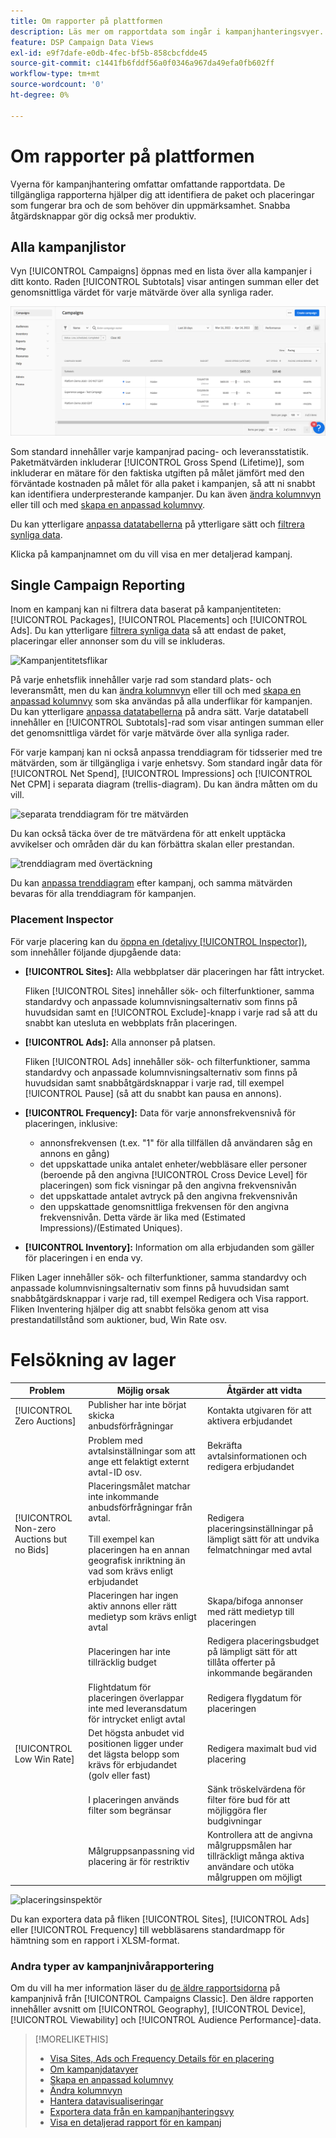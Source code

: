 ```yaml
---
title: Om rapporter på plattformen
description: Läs mer om rapportdata som ingår i kampanjhanteringsvyer.
feature: DSP Campaign Data Views
exl-id: e9f7dafe-e0db-4fec-bf5b-858cbcfdde45
source-git-commit: c1441fb6fddf56a0f0346a967da49efa0fb602ff
workflow-type: tm+mt
source-wordcount: '0'
ht-degree: 0%

---
```


# Om rapporter på plattformen

<!-- rename "About Performance Reports in Campaign Management Views?" -->
Vyerna för kampanjhantering omfattar omfattande rapportdata. De tillgängliga rapporterna hjälper dig att identifiera de paket och placeringar som fungerar bra och de som behöver din uppmärksamhet. Snabba åtgärdsknappar gör dig också mer produktiv.

## Alla kampanjlistor

Vyn [!UICONTROL Campaigns] öppnas med en lista över alla kampanjer i ditt konto. Raden [!UICONTROL Subtotals] visar antingen summan eller det genomsnittliga värdet för varje mätvärde över alla synliga rader.

![Kampanjlista](/help/dsp/assets/campaigns-list.png)

Som standard innehåller varje kampanjrad pacing- och leveransstatistik. Paketmätvärden inkluderar [!UICONTROL Gross Spend (Lifetime)], som inkluderar en mätare för den faktiska utgiften på målet jämfört med den förväntade kostnaden på målet för alla paket i kampanjen, så att ni snabbt kan identifiera underpresterande kampanjer. Du kan även [ändra kolumnvyn](column-view-change.md) eller till och med [skapa en anpassad kolumnvy](column-view-create.md).

Du kan ytterligare [anpassa datatabellerna](campaign-data-views-about.md) på ytterligare sätt och [filtrera synliga data](campaign-data-filter.md).

Klicka på kampanjnamnet om du vill visa en mer detaljerad kampanj.

## Single Campaign Reporting

Inom en kampanj kan ni filtrera data baserat på kampanjentiteten: [!UICONTROL Packages], [!UICONTROL Placements] och [!UICONTROL Ads]. Du kan ytterligare [filtrera synliga data](campaign-data-filter.md) så att endast de paket, placeringar eller annonser som du vill se inkluderas.

![Kampanjentitetsflikar](/help/dsp/assets/campaign-subtabs.png)

På varje enhetsflik innehåller varje rad som standard plats- och leveransmått, men du kan [ändra kolumnvyn](column-view-change.md) eller till och med [skapa en anpassad kolumnvy](column-view-create.md) som ska användas på alla underflikar för kampanjen. Du kan ytterligare [anpassa datatabellerna](campaign-data-views-about.md) på andra sätt. Varje datatabell innehåller en [!UICONTROL Subtotals]-rad som visar antingen summan eller det genomsnittliga värdet för varje mätvärde över alla synliga rader.

För varje kampanj kan ni också anpassa trenddiagram för tidsserier med tre mätvärden, som är tillgängliga i varje enhetsvy. Som standard ingår data för [!UICONTROL Net Spend], [!UICONTROL Impressions] och [!UICONTROL Net CPM] i separata diagram (trellis-diagram). Du kan ändra måtten om du vill.

![separata trenddiagram för tre mätvärden](/help/dsp/assets/trend-chart-separate.png)

Du kan också täcka över de tre mätvärdena för att enkelt upptäcka avvikelser och områden där du kan förbättra skalan eller prestandan.

![trenddiagram med övertäckning](/help/dsp/assets/trend-chart.png)

Du kan [anpassa trenddiagram](campaign-data-visualization-manage.md) efter kampanj, och samma mätvärden bevaras för alla trenddiagram för kampanjen.

### Placement Inspector

För varje placering kan du [öppna en (detaljvy [!UICONTROL Inspector])](placement-details-view.md), som innehåller följande djupgående data:

* **[!UICONTROL Sites]:** Alla webbplatser där placeringen har fått intrycket.

   Fliken [!UICONTROL Sites] innehåller sök- och filterfunktioner, samma standardvy och anpassade kolumnvisningsalternativ som finns på huvudsidan samt en [!UICONTROL Exclude]-knapp i varje rad så att du snabbt kan utesluta en webbplats från placeringen.

* **[!UICONTROL Ads]:** Alla annonser på platsen.

   Fliken [!UICONTROL Ads] innehåller sök- och filterfunktioner, samma standardvy och anpassade kolumnvisningsalternativ som finns på huvudsidan samt snabbåtgärdsknappar i varje rad, till exempel [!UICONTROL Pause] (så att du snabbt kan pausa en annons).

* **[!UICONTROL Frequency]:** Data för varje annonsfrekvensnivå för placeringen, inklusive:
   * annonsfrekvensen (t.ex. &quot;1&quot; för alla tillfällen då användaren såg en annons en gång)
   * det uppskattade unika antalet enheter/webbläsare eller personer (beroende på den angivna [!UICONTROL Cross Device Level] för placeringen) som fick visningar på den angivna frekvensnivån
   * det uppskattade antalet avtryck på den angivna frekvensnivån
   * den uppskattade genomsnittliga frekvensen för den angivna frekvensnivån. Detta värde är lika med (Estimated Impressions)/(Estimated Uniques).

* **[!UICONTROL Inventory]:** Information om alla erbjudanden som gäller för placeringen i en enda vy.

Fliken Lager innehåller sök- och filterfunktioner, samma standardvy och anpassade kolumnvisningsalternativ som finns på huvudsidan samt snabbåtgärdsknappar i varje rad, till exempel Redigera och Visa rapport. Fliken Inventering hjälper dig att snabbt felsöka genom att visa prestandatillstånd som auktioner, bud, Win Rate osv.

# Felsökning av lager

| Problem | Möjlig orsak | Åtgärder att vidta |
| -----------| ---------- | ---------- |
| [!UICONTROL Zero Auctions] | Publisher har inte börjat skicka anbudsförfrågningar | Kontakta utgivaren för att aktivera erbjudandet |
|  | Problem med avtalsinställningar som att ange ett felaktigt externt avtal-ID osv. | Bekräfta avtalsinformationen och redigera erbjudandet |
| [!UICONTROL Non-zero Auctions but no Bids] | Placeringsmålet matchar inte inkommande anbudsförfrågningar från avtal. <br><br> Till exempel kan placeringen ha en annan geografisk inriktning än vad som krävs enligt erbjudandet | Redigera placeringsinställningar på lämpligt sätt för att undvika felmatchningar med avtal |
|  | Placeringen har ingen aktiv annons eller rätt medietyp som krävs enligt avtal | Skapa/bifoga annonser med rätt medietyp till placeringen |
|  | Placeringen har inte tillräcklig budget | Redigera placeringsbudget på lämpligt sätt för att tillåta offerter på inkommande begäranden |
|  | Flightdatum för placeringen överlappar inte med leveransdatum för intrycket enligt avtal | Redigera flygdatum för placeringen |
| [!UICONTROL Low Win Rate] | Det högsta anbudet vid positionen ligger under det lägsta belopp som krävs för erbjudandet (golv eller fast) | Redigera maximalt bud vid placering |
|  | I placeringen används filter som begränsar | Sänk tröskelvärdena för filter före bud för att möjliggöra fler budgivningar |
|  | Målgruppsanpassning vid placering är för restriktiv | Kontrollera att de angivna målgruppsmålen har tillräckligt många aktiva användare och utöka målgruppen om möjligt |

![placeringsinspektör](/help/dsp/assets/placement-inspector-sites.png)

Du kan exportera data på fliken [!UICONTROL Sites], [!UICONTROL Ads] eller [!UICONTROL Frequency] till webbläsarens standardmapp för hämtning som en rapport i XLSM-format.

### Andra typer av kampanjnivårapportering

Om du vill ha mer information läser du [de äldre rapportsidorna](/help/dsp/campaign-management/campaigns/campaign-view-report.md) på kampanjnivå från [!UICONTROL Campaigns Classic]. Den äldre rapporten innehåller avsnitt om [!UICONTROL Geography], [!UICONTROL Device], [!UICONTROL Viewability] och [!UICONTROL Audience Performance]-data.

>[!MORELIKETHIS]
>
>* [Visa Sites, Ads och Frequency Details för en placering](placement-details-view.md)
>* [Om kampanjdatavyer](campaign-data-views-about.md)
>* [Skapa en anpassad kolumnvy](column-view-create.md)
>* [Ändra kolumnvyn](column-view-change.md)
>* [Hantera datavisualiseringar](campaign-data-visualization-manage.md)
>* [Exportera data från en kampanjhanteringsvy](campaign-export-data.md)
>* [Visa en detaljerad rapport för en kampanj](/help/dsp/campaign-management/campaigns/campaign-view-report.md)

